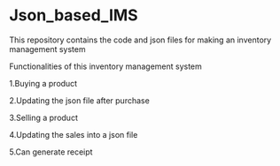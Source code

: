 # Json_based_IMS
This repository contains the code and json files for making an inventory management system

Functionalities of this inventory management system

 1.Buying a product
 
 2.Updating the json file after purchase
 
 3.Selling a product
 
 4.Updating the sales into a json file
 
 5.Can generate receipt
